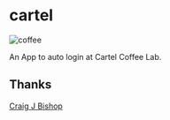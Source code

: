 cartel
======

![coffee](https://raw.github.com/jmatt/cartell/master/coffee+cup+icon+black.png)

An App to auto login at Cartel Coffee Lab.

Thanks
------

[Craig J Bishop](https://github.com/craigjb)

